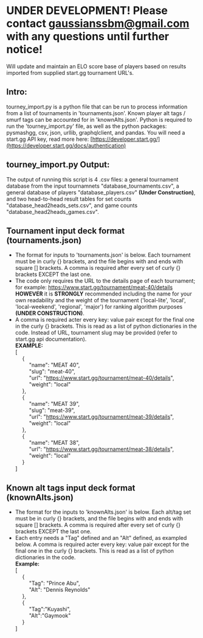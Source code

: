 # UNDER DEVELOPMENT! Please contact gaussianssbm@gmail.com with any questions until further notice!
Will update and maintain an ELO score base of players based on results imported from supplied start.gg tournament URL's.

## Intro:
tourney_import.py is a python file that can be run to process information from a list of tournaments in 'tournaments.json'. Known player alt tags / smurf tags can be accounted for in 'knownAlts.json'. Python is required to run the 'tourney_import.py' file, as well as the python packages: pysmashgg, csv, json, urllib, graphqlclient, and pandas. You will need a start.gg API key, read more here: [https://developer.start.gg/](https://developer.start.gg/docs/authentication)

## tourney_import.py Output:
The output of running this script is 4 .csv files: a general tournament database from the input tournamnets "database_tournaments.csv", a general database of players "database_players.csv" **(Under Construction)**, and two head-to-head result tables for set counts "database_head2heads_sets.csv", and game counts "database_head2heads_games.csv".

## Tournament input deck format (tournaments.json)
- The format for inputs to 'tournaments.json' is below. Each tournament must be in curly {} brackets, and the file begins with and ends with square [] brackets. A comma is required after every set of curly {} brackets EXCEPT the last one. 
- The code only requires the URL to the details page of each tournament; for example: https://www.start.gg/tournament/meat-40/details **HOWEVER** it is **STRONGLY** recommended including the name for your own readability and the weight of the tournament ('local-lite', 'local', 'local-weekend', 'regional', 'major') for ranking algorithm purposes **(UNDER CONSTRUCTION)**.   
- A comma is required acter every key: value pair except for the final one in the curly {} brackets. This is read as a list of python dictionaries in the code. Instead of URL, tournament slug may be provided (refer to start.gg api documentation).  
**EXAMPLE:**  
[  
&emsp; {  
&emsp; &emsp; "name": "MEAT 40",  
&emsp; &emsp; "slug": "meat-40",  
&emsp; &emsp; "url": "https://www.start.gg/tournament/meat-40/details",  
&emsp; &emsp; "weight": "local"  
&emsp; },  
&emsp; {  
&emsp; &emsp; "name": "MEAT 39",  
&emsp; &emsp; "slug": "meat-39",  
&emsp; &emsp; "url": "https://www.start.gg/tournament/meat-39/details",  
&emsp; &emsp; "weight": "local"  
&emsp; },  
&emsp; {  
&emsp; &emsp; "name": "MEAT 38",  
&emsp; &emsp; "url": "https://www.start.gg/tournament/meat-38/details",  
&emsp; &emsp; "weight": "local"  
&emsp; }  
]  

## Known alt tags input deck format (knownAlts.json)
- The format for the inputs to 'knownAlts.json' is below. Each alt/tag set must be in curly {} brackets, and the file begins with and ends with square [] brackets. A comma is required after every set of curly {} brackets EXCEPT the last one.  
- Each entry needs a "Tag" defined and an "Alt" defined, as exampled below. A comma is required acter every key: value pair except for the final one in the curly {} brackets. This is read as a list of python dictionaries in the code.  
**Example:**  
[  
&emsp; {  
&emsp; &emsp; "Tag": "Prince Abu",  
&emsp; &emsp; "Alt": "Dennis Reynolds"  
&emsp; },  
&emsp; {  
&emsp; &emsp; "Tag":"Kuyashi",  
&emsp; &emsp; "Alt":"Gaymook"  
&emsp; }  
] 

